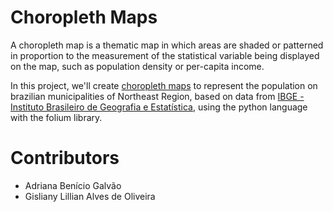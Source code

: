 # Choropleth Maps

A choropleth map is a thematic map in which areas are shaded or patterned in proportion to the measurement of the statistical variable being displayed on the map, such as population density or per-capita income.

In this project, we'll create [choropleth maps](https://en.wikipedia.org/wiki/Choropleth_map) to represent the population on brazilian municipalities of Northeast Region, based on data from [IBGE - Instituto Brasileiro de Geografia e Estatística](https://downloads.ibge.gov.br/downloads_estatisticas.htm), using the python language with the folium library.


# Contributors

* Adriana Benício Galvão
* Gisliany Lillian Alves de Oliveira
